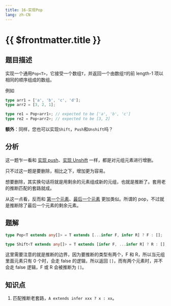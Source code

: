 ```yaml
---
title: 16-实现Pop
lang: zh-CN
---
```


# {{ $frontmatter.title }}

## 题目描述

实现一个通用`Pop<T>`，它接受一个数组`T`，并返回一个由数组`T`的前 length-1 项以相同的顺序组成的数组。

例如

```ts
type arr1 = ['a', 'b', 'c', 'd'];
type arr2 = [3, 2, 1];

type re1 = Pop<arr1>; // expected to be ['a', 'b', 'c']
type re2 = Pop<arr2>; // expected to be [3, 2]
```

**额外**：同样，您也可以实现`Shift`，`Push`和`Unshift`吗？

## 分析

这一题乍一看和 [实现 push](/easy/3057-实现Push.md)、[实现 Unshift](/easy/3060-实现Unshift.md) 一样，都是对元组元素进行增删。

只不过这一题是要删除，相比之下，增加更为容易。

想要删除，其实换句话将就是用剩余的元素组成新的元组，也就是推断了。套用老的推断匹配的套路就成。

从这一点看，反而和 [第一个元素](/easy/14-第一个元素.md)、[最后一个元素](/medium/15-最后一个元素.md) 更加类似。所谓的 pop，不过就是推断除了最后一个元素的剩余元素。

## 题解

```ts
type Pop<T extends any[]> = T extends [...infer F, infer R] ? F : [];

type Shift<T extends any[]> = T extends [infer F, ...infer R] ? R : [];
```

这里需要注意的就是推断的边界，因为要推断的类型有两个，F 和 R，所以当元组里面元素只有 0 个时，会走 false 的逻辑，所以返回 `[]`，而有两个元素时，并不会走 false 逻辑，F 或 R 会被推断为 `[]`。

## 知识点

1. 匹配推断老套路，`A extends infer xxx ? x : xx`。
